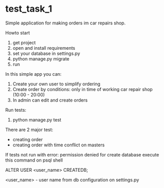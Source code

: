# test_task_1

Simple application for making orders im car repairs shop.


Howto start
1) get project
2) open and install requirements
3) set your database in settings.py
4) python manage.py migrate
5) run


In this simple app you can:
1) Create your own user to simplify ordering
2) Create order by conditions: only in time of working car repair shop (10:00 - 20:00)
3) In admin can edit and create orders


Run tests:
1) python manage.py test

There are 2 major test:
- creating order
- creating order with time conflict on masters

If tests not run with error: permission denied for create database
execute this command on psql shell

ALTER USER <user_name> CREATEDB;

<user_name> - user name from db configuration on settings.py